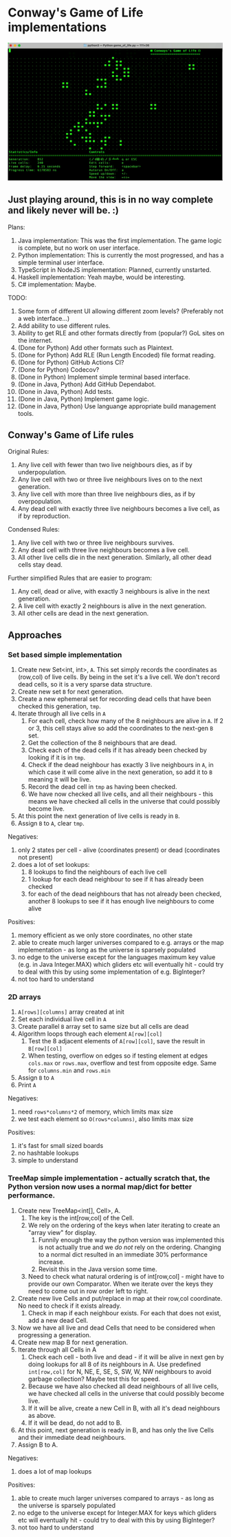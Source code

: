 # Conway's Game of Life implementations

<img width="500" alt="gameplay" src="https://raw.githubusercontent.com/meh9/game-of-life/main/gameplay.gif">

## Just playing around, this is in no way complete and likely never will be. :)

Plans:
1. Java implementation: This was the first implementation. The game logic is complete, but no work on user interface.
1. Python implementation: This is currently the most progressed, and has a simple terminal user interface.
1. TypeScript in NodeJS implementation: Planned, currently unstarted.
1. Haskell implementation: Yeah maybe, would be interesting.
1. C# implementation: Maybe.

TODO:
1. Some form of different UI allowing different zoom levels? (Preferably not a web interface...)
1. Add ability to use different rules.
1. Ability to get RLE and other formats directly from (popular?) GoL sites on the internet.
1. (Done for Python) Add other formats such as Plaintext.
1. (Done for Python) Add RLE (Run Length Encoded) file format reading.
1. (Done for Python) GitHub Actions CI?
1. (Done for Python) Codecov?
1. (Done in Python) Implement simple terminal based interface.
1. (Done in Java, Python) Add GitHub Dependabot.
1. (Done in Java, Python) Add tests.
1. (Done in Java, Python) Implement game logic.
1. (Done in Java, Python) Use languange appropriate build management tools.


## Conway's Game of Life rules

Original Rules:
1. Any live cell with fewer than two live neighbours dies, as if by underpopulation.
2. Any live cell with two or three live neighbours lives on to the next generation.
3. Any live cell with more than three live neighbours dies, as if by overpopulation.
4. Any dead cell with exactly three live neighbours becomes a live cell, as if by reproduction.

Condensed Rules:
1. Any live cell with two or three live neighbours survives.
2. Any dead cell with three live neighbours becomes a live cell.
3. All other live cells die in the next generation. Similarly, all other dead cells stay dead.

Further simplified Rules that are easier to program:
1. Any cell, dead or alive, with exactly 3 neighbours is alive in the next generation.
2. A live cell with exactly 2 neighbours is alive in the next generation.
3. All other cells are dead in the next generation.


## Approaches

### Set based simple implementation
1. Create new Set<int, int>, `A`. This set simply records the coordinates as (row,col) of live cells. By being in the set it's a live cell. We don't record dead cells, so it is a very sparse data structure.
1. Create new set `B` for next generation.
1. Create a new ephemeral set for recording dead cells that have been checked this generation, `tmp`.
1. Iterate through all live cells in `A`
    1. For each cell, check how many of the 8 neighbours are alive in `A`. If 2 or 3, this cell stays alive so add the coordinates to the next-gen `B` set.
    1. Get the collection of the 8 neighbours that are dead.
    1. Check each of the dead cells if it has already been checked by looking if it is in `tmp`.
    1. Check if the dead neighbour has exactly 3 live neighbours in `A`, in which case it will come alive in the next generation, so add it to `B` meaning it will be live.
    1. Record the dead cell in `tmp` as having been checked.
    1. We have now checked all live cells, and all their neighbours - this means we have checked all cells in the universe that could possibly become live.
1. At this point the next generation of live cells is ready in `B`.
1. Assign `B` to `A`, clear `tmp`.

Negatives:
1. only 2 states per cell - alive (coordinates present) or dead (coordinates not present)
1. does a lot of set lookups:
    1. 8 lookups to find the neighbours of each live cell
    1. 1 lookup for each dead neighbour to see if it has already been checked
    1. for each of the dead neighbours that has not already been checked, another 8 lookups to see if it has enough live neighbours to come alive

Positives:
1. memory efficient as we only store coordinates, no other state
1. able to create much larger universes compared to e.g. arrays or the map implementation - as long as the universe is sparsely populated
1. no edge to the universe except for the languages maximum key value (e.g. in Java Integer.MAX) which gliders etc will eventually hit - could try to deal with this by using some implementation of e.g. BigInteger?
1. not too hard to understand


### 2D arrays
1. `A[rows][columns]` array created at init
1. Set each individual live cell in `A`
1. Create parallel `B` array set to same size but all cells are dead
1. Algorithm loops through each element `A[row][col]`
    1. Test the 8 adjacent elements of `A[row][col]`, save the result in `B[row][col]`
    1. When testing, overflow on edges so if testing element at edges `cols.max` or `rows.max`, overflow and test from opposite edge. Same for `columns.min` and `rows.min`
1. Assign `B` to `A`
1. Print `A`

Negatives:
1. need `rows*columns*2` of memory, which limits max size
1. we test each element so `O(rows*columns)`, also limits max size

Positives:
1. it's fast for small sized boards
1. no hashtable lookups
1. simple to understand


### TreeMap simple implementation - actually scratch that, the Python version now uses a normal map/dict for better performance.
1. Create new TreeMap<int[], Cell>, A. 
    1. The key is the int[row,col] of the Cell. 
    1. We rely on the ordering of the keys when later iterating to create an "array view" for display.
        1. Funnily enough the way the python version was implemented this is not actually true and we _do not_ rely on the ordering. Changing to a normal dict resulted in an immediate 30% performance increase.
        1. Revisit this in the Java version some time.
    1. Need to check what natural ordering is of int[row,col] - might have to provide our own Comparator. When we iterate over the keys they need to come out in row order left to right.
1. Create new live Cells and put/replace in map at their row,col coordinate. No need to check if it exists already.
    1. Check in map if each neighbour exists. For each that does not exist, add a new dead Cell.
1. Now we have all live and dead Cells that need to be considered when progressing a generation.
1. Create new map B for next generation.
1. Iterate through all Cells in A
    1. Check each cell - both live and dead - if it will be alive in next gen by doing lookups for all 8 of its neighbours in A. Use predefined `int[row,col]` for N, NE, E, SE, S, SW, W, NW neighbours to avoid garbage collection? Maybe test this for speed.
    1. Because we have also checked all dead neighbours of all live cells, we have checked all cells in the universe that could possibly become live.
    1. If it will be alive, create a new Cell in B, with all it's dead neighbours as above.
    1. If it will be dead, do not add to B.
1. At this point, next generation is ready in B, and has only the live Cells and their immediate dead neighbours.
1. Assign B to A.

Negatives:
1. does a lot of map lookups

Positives:
1. able to create much larger universes compared to arrays - as long as the universe is sparsely populated
1. no edge to the universe except for Integer.MAX for keys which gliders etc will eventually hit - could try to deal with this by using BigInteger?
1. not too hard to understand
